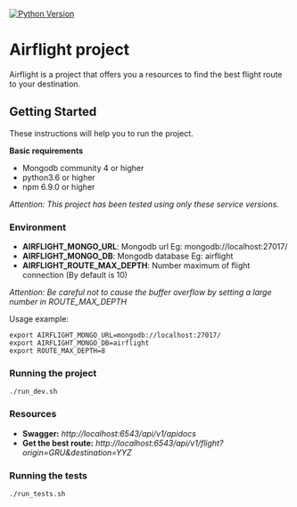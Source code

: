 [![Python Version](https://img.shields.io/badge/python-3.6-blue.svg)](https://img.shields.io/badge/python-3.6-blue.svg)

# Airflight project
Airflight is a project that offers you a resources to find the best flight route to your destination.

## Getting Started

These instructions will help you to run the project.

**Basic requirements**
- Mongodb community 4 or higher
- python3.6 or higher
- npm 6.9.0 or higher

*Attention: This project has been tested using only these service versions.*

### Environment

- **AIRFLIGHT_MONGO_URL**: Mongodb url Eg: mongodb://localhost:27017/
- **AIRFLIGHT_MONGO_DB**: Mongodb database Eg: airflight
- **AIRFLIGHT_ROUTE_MAX_DEPTH**: Number maximum of flight connection (By default is 10)

*Attention: Be careful not to cause the buffer overflow by setting a large number in ROUTE_MAX_DEPTH*

Usage example:
```
export AIRFLIGHT_MONGO_URL=mongodb://localhost:27017/
export AIRFLIGHT_MONGO_DB=airflight
export ROUTE_MAX_DEPTH=8
```
### Running the project

```
./run_dev.sh
```

### Resources

- **Swagger:** *http://localhost:6543/api/v1/apidocs*
- **Get the best route:** *http://localhost:6543/api/v1/flight?origin=GRU&destination=YYZ*

### Running the tests

```
./run_tests.sh
```